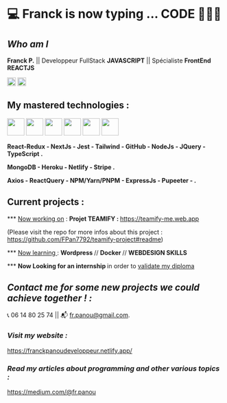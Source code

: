 # 💻 Franck is now typing ... CODE 👨🏾‍💻

## ***Who am I***

**Franck P.** || Developpeur FullStack **JAVASCRIPT** || Spécialiste **FrontEnd REACTJS**
<div>
<img src="https://www.iim.fr/ecole-web/wp-content/uploads/2017/01/HTML5.jpg"  height="20"  > 
<img src="https://upload.wikimedia.org/wikipedia/commons/thumb/6/6a/JavaScript-logo.png/600px-JavaScript-logo.png"  width="20"  >
</div>

## My mastered technologies :

<div>
<img src="https://ih1.redbubble.net/image.300211076.5701/st,small,507x507-pad,600x600,f8f8f8.u1.jpg"  width="40"  >

<img src="https://img.stackshare.io/service/7374/react-redux.png"  height="40"  >

<img src="https://res.cloudinary.com/escuela-frontend/image/upload/v1624399800/tags/nextjs.png"  height="40"  >

<img src="https://ih1.redbubble.net/image.404020083.1876/pp,504x498-pad,600x600,f8f8f8.u7.jpg"  height="40"  >

<img src="https://laravelnews.imgix.net/images/tailwindcss.png?ixlib=php-3.3.1"  height="40"  >

<img src="https://encrypted-tbn0.gstatic.com/images?q=tbn:ANd9GcS3uoxh_i09Kql4OVB5AjetPvijl-mxrxkTYpojSZnE1ktqBQPKiG67syvAYntqQO-_QhM&usqp=CAU"  height="40"  >

</div>

  
**React-Redux - NextJs - Jest - Tailwind - GitHub - NodeJs - JQuery - TypeScript .**

**MongoDB - Heroku - Netlify - Stripe .**

**Axios - ReactQuery - NPM/Yarn/PNPM - ExpressJs - Pupeeter -  .**

</div>

## **Current projects** :

\*\*\* <span style="text-decoration: underline "> Now working on</span> :
<strong> Projet TEAMIFY : </strong>
https://teamify-me.web.app

(Please visit the repo for more infos about this project : https://github.com/FPan7792/teamify-project#readme)


\*\*\* <span style="text-decoration: underline "> Now learning </span> :
<strong> Wordpress </strong> //
<strong> Docker </strong> //
<strong> WEBDESIGN SKILLS </strong>



\*\*\* <strong> Now Looking for an internship </strong>
in order to <span style="text-decoration: underline "> validate my diploma </span>

## **_Contact me for some new projects we could achieve together !  :_** 

📞   06 14 80 25 74 || 📬   fr.panou@gmail.com.

### _Visit my website :_ 

https://franckpanoudeveloppeur.netlify.app/

### _Read my articles about programming and other various topics :_

https://medium.com/@fr.panou

